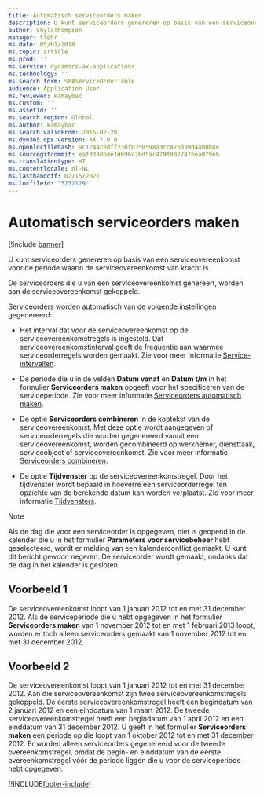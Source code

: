 ```yaml
---
title: Automatisch serviceorders maken
description: U kunt serviceorders genereren op basis van een serviceovereenkomst voor de periode waarin de serviceovereenkomst van kracht is.
author: ShylaThompson
manager: tfehr
ms.date: 05/01/2018
ms.topic: article
ms.prod: ''
ms.service: dynamics-ax-applications
ms.technology: ''
ms.search.form: SMAServiceOrderTable
audience: Application User
ms.reviewer: kamaybac
ms.custom: ''
ms.assetid: ''
ms.search.region: Global
ms.author: kamaybac
ms.search.validFrom: 2016-02-28
ms.dyn365.ops.version: AX 7.0.0
ms.openlocfilehash: 9c1244cedff23df0350598a3cc876d39d4400b8e
ms.sourcegitcommit: eaf330dbee1db96c20d5ac479f007747bea079eb
ms.translationtype: HT
ms.contentlocale: nl-NL
ms.lasthandoff: 02/15/2021
ms.locfileid: "5232129"
---
```

# <a name="automatically-create-service-orders"></a>Automatisch serviceorders maken 

[!include [banner](../includes/banner.md)]


U kunt serviceorders genereren op basis van een serviceovereenkomst voor de periode waarin de serviceovereenkomst van kracht is.

De serviceorders die u van een serviceovereenkomst genereert, worden aan de serviceovereenkomst gekoppeld.

Serviceorders worden automatisch van de volgende instellingen gegenereerd:

  - Het interval dat voor de serviceovereenkomst op de serviceovereenkomstregels is ingesteld. Dat serviceovereenkomstinterval geeft de frequentie aan waarmee serviceorderregels worden gemaakt. Zie voor meer informatie [Service-intervallen](service-intervals.md).

  - De periode die u in de velden **Datum vanaf** en **Datum t/m** in het formulier **Serviceorders maken** opgeeft voor het specificeren van de serviceperiode. Zie voor meer informatie [Serviceorders automatisch maken](create-service-orders-automatically.md).

  - De optie **Serviceorders combineren** in de koptekst van de serviceovereenkomst. Met deze optie wordt aangegeven of serviceorderregels die worden gegenereerd vanuit een serviceovereenkomst, worden gecombineerd op werknemer, diensttaak, serviceobject of serviceovereenkomst. Zie voor meer informatie [Serviceorders combineren](combine-service-orders.md).

  - De optie **Tijdvenster** op de serviceovereenkomstregel. Door het tijdvenster wordt bepaald in hoeverre een serviceorderregel ten opzichte van de berekende datum kan worden verplaatst. Zie voor meer informatie [Tijdvensters](time-windows.md).


> [!NOTE]
> <P>Als de dag die voor een serviceorder is opgegeven, niet is geopend in de kalender die u in het formulier <STRONG>Parameters voor servicebeheer</STRONG> hebt geselecteerd, wordt er melding van een kalenderconflict gemaakt. U kunt dit bericht gewoon negeren. De serviceorder wordt gemaakt, ondanks dat de dag in het kalender is gesloten.</P>

## <a name="example-1"></a>Voorbeeld 1

De serviceovereenkomst loopt van 1 januari 2012 tot en met 31 december 2012. Als de serviceperiode die u hebt opgegeven in het formulier **Serviceorders maken** van 1 november 2012 tot en met 1 februari 2013 loopt, worden er toch alleen serviceorders gemaakt van 1 november 2012 tot en met 31 december 2012.

## <a name="example-2"></a>Voorbeeld 2

De serviceovereenkomst loopt van 1 januari 2012 tot en met 31 december 2012. Aan die serviceovereenkomst zijn twee serviceovereenkomstregels gekoppeld. De eerste serviceovereenkomstregel heeft een begindatum van 2 januari 2012 en een einddatum van 1 maart 2012. De tweede serviceovereenkomstregel heeft een begindatum van 1 april 2012 en een einddatum van 31 december 2012. U geeft in het formulier **Serviceorders maken** een periode op die loopt van 1 oktober 2012 tot en met 31 december 2012. Er worden alleen serviceorders gegenereerd voor de tweede overeenkomstregel, omdat de begin- en einddatum van de eerste overeenkomstregel vóór de periode liggen die u voor de serviceperiode hebt opgegeven.

  




[!INCLUDE[footer-include](../../includes/footer-banner.md)]